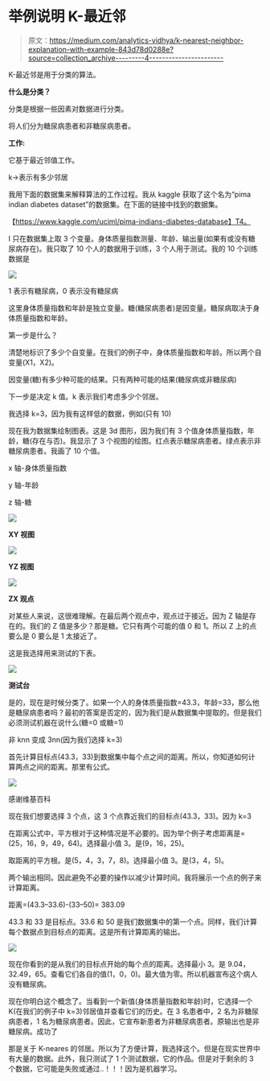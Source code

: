 # 举例说明 K-最近邻

> 原文：<https://medium.com/analytics-vidhya/k-nearest-neighbor-explanation-with-example-843d78d0288e?source=collection_archive---------4----------------------->

K-最近邻是用于分类的算法。

**什么是分类？**

分类是根据一些因素对数据进行分类。

将人们分为糖尿病患者和非糖尿病患者。

**工作:**

它基于最近邻值工作。

k→表示有多少邻居

我用下面的数据集来解释算法的工作过程。我从 kaggle 获取了这个名为“pima indian diabetes dataset”的数据集。在下面的链接中找到的数据集。

【https://www.kaggle.com/uciml/pima-indians-diabetes-database】T4。

I 只在数据集上取 3 个变量。身体质量指数测量、年龄、输出量(如果有或没有糖尿病存在)。我只取了 10 个人的数据用于训练，3 个人用于测试。我的 10 个训练数据是

![](img/816c32eecea512a8c647da8fcf4e2feb.png)

1 表示有糖尿病，0 表示没有糖尿病

这里身体质量指数和年龄是独立变量。糖(糖尿病患者)是因变量。糖尿病取决于身体质量指数和年龄。

第一步是什么？

清楚地标识了多少个自变量。在我们的例子中，身体质量指数和年龄。所以两个自变量(X1，X2)。

因变量(糖)有多少种可能的结果。只有两种可能的结果(糖尿病或非糖尿病)

下一步是决定 k 值。k 表示我们考虑多少个邻居。

我选择 k=3，因为我有这样低的数据，例如(只有 10)

现在我为数据集绘制图表。这是 3d 图形，因为我们有 3 个值身体质量指数，年龄，糖(存在与否)。我显示了 3 个视图的绘图。红点表示糖尿病患者。绿点表示非糖尿病患者。我画了 10 个值。

x 轴-身体质量指数

y 轴-年龄

z 轴-糖

![](img/a2d10a5a01243e7d62c4c15a19161973.png)

**XY 视图**

![](img/862f4b80971da540b98a2601d7d1e157.png)

**YZ 视图**

![](img/dde7c85175464e173599ed026248ca78.png)

**ZX 观点**

对某些人来说，这很难理解。在最后两个观点中，观点过于接近。因为 Z 轴是存在的。我们的 Z 值是多少？那是糖。它只有两个可能的值 0 和 1。所以 Z 上的点要么是 0 要么是 1 太接近了。

这是我选择用来测试的下表。

![](img/0dd98615cf2e977b7542f86e153e8705.png)

**测试台**

是的，现在是时候分类了。如果一个人的身体质量指数=43.3，年龄=33，那么他是糖尿病患者吗？最初的答案是否定的，因为我们是从数据集中提取的。但是我们必须测试机器在说什么(糖=0 或糖=1)

非 knn 变成 3nn(因为我们选择 k=3)

首先计算目标点(43.3，33)到数据集中每个点之间的距离。所以，你知道如何计算两点之间的距离。那里有公式。

![](img/5f20a83618c8b2f01c53b20d83f6b52e.png)

感谢维基百科

现在我们想要选择 3 个点，这 3 个点靠近我们的目标点(43.3，33)。因为 k=3

在距离公式中，平方根对于这种情况是不必要的。因为举个例子考虑距离是=(25，16，9，49，64)。选择最小值 3。是(9，16，25)。

取距离的平方根。是(5，4，3，7，8)。选择最小值 3。是(3，4，5)。

两个输出相同。因此避免不必要的操作以减少计算时间。我将展示一个点的例子来计算距离。

距离=(43.3–33.6)-(33–50)= 383.09

43.3 和 33 是目标点。33.6 和 50 是我们数据集中的第一个点。同样，我们计算每个数据点到目标点的距离。这是所有计算距离的输出。

![](img/2c8345fff5f5c25e443185e9ba664e72.png)

现在你看到的是从我们的目标点开始的每个点的距离。选择最小 3。是 9.04，32.49，65。查看它们各自的值(1，0，0)。最大值为零。所以机器宣布这个病人没有糖尿病。

现在你明白这个概念了。当看到一个新值(身体质量指数和年龄)时，它选择一个 K(在我们的例子中 k=3)邻居值并查看它们的历史。在 3 名患者中，2 名为非糖尿病患者，1 名为糖尿病患者。因此，它宣布新患者为非糖尿病患者。原输出也是非糖尿病。成功了

那是关于 K-neares 的邻居。所以为了方便计算，我选择这个。但是在现实世界中有大量的数据。此外，我只测试了 1 个测试数据，它的作品。但是对于剩余的 3 个数据，它可能是失败或通过..！！！因为是机器学习。